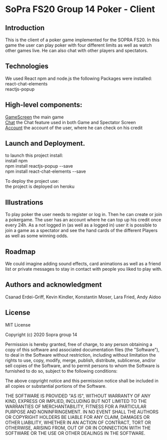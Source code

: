 # SoPra FS20 Group 14 Poker - Client

## Introduction

This is the client of a poker game implemented for the SOPRA FS20.
In this game the user can play poker with four different limits as well as watch other games live. He can also chat with other players and spectators. 

## Technologies

We used React npm and node.js
the following Packages were installed: <br/>
react-chat-elements <br/>
reactjs-popup

## High-level components: 
[GameScreen](src/components/gamescreen/GameScreen.js) the main game<br/>
[Chat](src/components/chat/Chat.js) the Chat feature used in both Game and Spectator Screen    <br/>
[Account](src/components/account/Account.js) the account of the user, where he can check on his credit <br/>


## Launch and Deployment.
to launch this project install: <br/>
install npm <br/>
npm install reactjs-popup --save<br/>
npm install react-chat-elements --save<br/>

To deploy the project use: <br/>
the project is deployed on heroku <br/>

## Illustrations
To play poker the user needs to register or log in. Then he can create or join a pokergame. The user has an account where he can top up his credit once every 24h. As a not logged in (as well as a logged in) user it is possible to join a game as a spectator and see the hand cards of the different Players as well as some winning odds. 


## Roadmap
We could imagine adding sound effects, card animations as well as a
friend list or private messages to stay in contact with people you liked to play with. 

## Authors and acknowledgment
Csanad Erdei-Griff, Kevin Kindler, Konstantin Moser, Lara Fried, Andy Aidoo

## License
MIT License

Copyright (c) 2020 Sopra group 14

Permission is hereby granted, free of charge, to any person obtaining a copy
of this software and associated documentation files (the "Software"), to deal
in the Software without restriction, including without limitation the rights
to use, copy, modify, merge, publish, distribute, sublicense, and/or sell
copies of the Software, and to permit persons to whom the Software is
furnished to do so, subject to the following conditions:

The above copyright notice and this permission notice shall be included in all
copies or substantial portions of the Software.

THE SOFTWARE IS PROVIDED "AS IS", WITHOUT WARRANTY OF ANY KIND, EXPRESS OR
IMPLIED, INCLUDING BUT NOT LIMITED TO THE WARRANTIES OF MERCHANTABILITY,
FITNESS FOR A PARTICULAR PURPOSE AND NONINFRINGEMENT. IN NO EVENT SHALL THE
AUTHORS OR COPYRIGHT HOLDERS BE LIABLE FOR ANY CLAIM, DAMAGES OR OTHER
LIABILITY, WHETHER IN AN ACTION OF CONTRACT, TORT OR OTHERWISE, ARISING FROM,
OUT OF OR IN CONNECTION WITH THE SOFTWARE OR THE USE OR OTHER DEALINGS IN THE
SOFTWARE.


